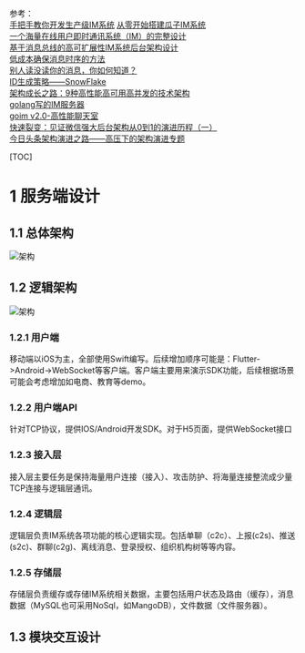 参考：  
[手把手教你开发生产级IM系统](https://mp.weixin.qq.com/s/_Direcn6tk2P2KDpncFdgQ)
[从零开始搭建瓜子IM系统](https://mp.weixin.qq.com/s/TUIxcg0EJC0S26gKrKqYKg)  
[一个海量在线用户即时通讯系统（IM）的完整设计](https://mp.weixin.qq.com/s?__biz=MzI1ODY0NjAwMA==&mid=2247483756&idx=1&sn=a8e3303bc573b1acaf9ef3862ef89bdd&chksm=ea044bf3dd73c2e5dcf2c10202c66d6143ec866205e9230f974fbc0b0be587926699230b6b18#rd)  
[基于消息总线的高可扩展性IM系统后台架构设计](https://mp.weixin.qq.com/s/a4sDH48PWTHax2uBej1Jtg)  
[低成本确保消息时序的方法](https://mp.weixin.qq.com/s/QtlgYtfek4Sv8Ss5b8ojxA)  
[别人读没读你的消息，你如何知道？](https://mp.weixin.qq.com/s/4URbQUeyTOcm1xtTwfjqUA)    
[ID生成策略——SnowFlake](https://mp.weixin.qq.com/s/p_cANKSn5hFxHo-YzzYs-A)  
[架构成长之路：9种高性能高可用高并发的技术架构](https://www.jianshu.com/p/b067266bbdf4)  
[golang写的IM服务器](https://github.com/alberliu/goim)  
[goim v2.0-高性能聊天室](https://github.com/Terry-Mao/goim)  
[快速裂变：见证微信强大后台架构从0到1的演进历程（一）](http://www.52im.net/thread-168-1-1.html)  
[今日头条架构演进之路——高压下的架构演进专题](https://www.jianshu.com/p/6c879e132093)

[TOC]

# 1 服务端设计
## 1.1 总体架构
![架构](https://raw.githubusercontent.com/xmcy0011/CoffeeChat/master/images/architecture.png)  

## 1.2 逻辑架构

![架构](https://raw.githubusercontent.com/xmcy0011/CoffeeChat/master/images/architecture2.png)  

### 1.2.1 用户端
移动端以iOS为主，全部使用Swift编写。后续增加顺序可能是：Flutter->Android->WebSocket等客户端。客户端主要用来演示SDK功能，后续根据场景可能会考虑增加如电商、教育等demo。

### 1.2.2 用户端API
针对TCP协议，提供IOS/Android开发SDK。对于H5页面，提供WebSocket接口

### 1.2.3 接入层
接入层主要任务是保持海量用户连接（接入）、攻击防护、将海量连接整流成少量TCP连接与逻辑层通讯。

### 1.2.4 逻辑层
逻辑层负责IM系统各项功能的核心逻辑实现。包括单聊（c2c）、上报(c2s)、推送(s2c)、群聊(c2g)、离线消息、登录授权、组织机构树等等内容。

### 1.2.5 存储层

存储层负责缓存或存储IM系统相关数据，主要包括用户状态及路由（缓存），消息数据（MySQL也可采用NoSql，如MangoDB），文件数据（文件服务器）。

## 1.3 模块交互设计